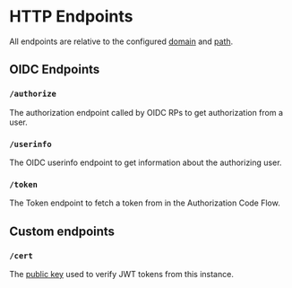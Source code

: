 # HTTP Endpoints

All endpoints are relative to the configured
[domain](doc/configuration.md#domain) and [path](doc/configuration.md#path).

## OIDC Endpoints

### `/authorize`

The authorization endpoint called by OIDC RPs to get authorization from a user.

### `/userinfo`

The OIDC userinfo endpoint to get information about the authorizing user.

### `/token`

The Token endpoint to fetch a token from in the Authorization Code Flow.

## Custom endpoints

### `/cert`

The [public key](doc/configuration.md#key-and-public-key) used to verify JWT
tokens from this instance.
